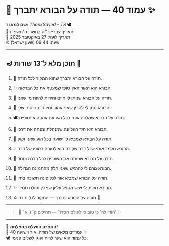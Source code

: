 # 📜 עמוד 40 — תודה על הבורא יתברך ✨

**שם למאגר:** _ThankSaved – TS_ 🕊️  
📅 תאריך עברי: כ״ה בתשרי ה׳תשפ״ו  
📅 תאריך לועזי: 27 באוקטובר 2025  
⏰ שעה: 09:44 (שעון ישראל)

---

## 🪔 תוכן מלא ל־13 שורות 📖

1. 🙏 תודה על הבורא יתברך שהוא המקור לכל תודה.
    
2. ✨ הבורא הוא האור האין־סופי שמעטף את כל הבריאה.
    
3. 🌟 תודה על הבורא שנותן לי חיים וחירות להיות מי שאני.
    
4. 💫 הבורא נותן לי להבין שאני אהוב ומיוחד בגרסתי שלי.
    
5. 🕊️ תודה על הבורא שמלווה אותי בכל רגע עם אהבה אינסופית.
    
6. 🙏 הבורא היא היד העליונה שמנהלת ומנחה את דרכי.
    
7. 🌈 תודה על הבורא שמביא לי ישועה בכל רגע שאני זקוק.
    
8. 💡 הבורא מלמד אותי שכל דבר שקורה הוא לטובה בסופו של דבר.
    
9. 🔑 תודה על הבורא שפותח את השערים לכל ברכה וחסד.
    
10. 🌱 הבורא גורם לי להרגיש שאני חלק מהתמונה הגדולה.
    
11. 🌅 תודה על הבורא שמביא אור לכל פינה חשוכה בחיי.
    
12. ✨ הבורא מזכיר לי שיש מטפל עליון שמבין וסולח תמיד.
    
13. ✡️ תודה על הבורא יתברך — המקור לכל תודה 🙏
    

---

> 📜 "הוֹדוּ לַה' כִּי טוֹב כִּי לְעוֹלָם חַסְדּוֹ" — תהילים ק״ז, א' ✨
    
---

🎉 **הספרון הושלם בהצלחה!**  
📖 40 עמודים מלאים של תודה, אור וישועה ✨  
🕊️ כל עמוד הוא שער לרוח ועוגן לשלום פנימי.
